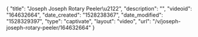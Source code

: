 {
    "title": "Joseph Joseph Rotary Peeler\u2122",
    "description": "",
    "videoid": "164632664",
    "date_created": "1528238367",
    "date_modified": "1528329397",
    "type": "captivate",
    "layout": "video",
    "url": "\/v\/joseph-joseph-rotary-peeler\/164632664"
}